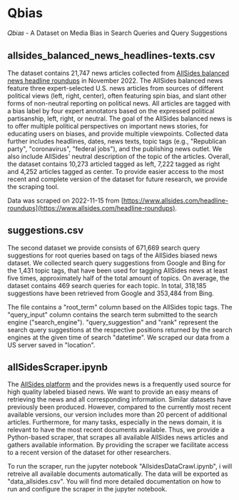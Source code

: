 # Qbias
𝑄𝑏𝑖𝑎𝑠 - A Dataset on Media Bias in Search Queries and Query Suggestions

## allsides_balanced_news_headlines-texts.csv
The dataset contains 21,747 news articles collected from [AllSides balanced news headline roundups](https://www.allsides.com/headline-roundups) in November 2022. 
The AllSides balanced news feature three expert-selected U.S. news articles from sources of different political views (left, right, center), often featuring spin bias, and slant other forms of non-neutral reporting on political news. All articles are tagged with a bias label by four expert annotators based on the expressed political partisanship, left, right, or neutral. The goal of the AllSides balanced news is to offer multiple political perspectives on important news stories, for educating users on biases, and provide multiple viewpoints. Collected data further includes headlines, dates, news texts, topic tags (e.g., "Republican party", "coronavirus", "federal jobs"), and the publishing news outlet. We also include AllSides' neutral description of the topic of the articles.
Overall, the dataset contains 10,273 articled tagged as left, 7,222 tagged as right and 4,252 articles tagged as center. To provide easier access to the most recent and complete version of the dataset for future research, we provide the scraping tool.

Data was scraped on 2022-11-15 from [https://www.allsides.com/headline-roundups](https://www.allsides.com/headline-roundups).

## suggestions.csv 
The second dataset we provide consists of 671,669 search query suggestions for root queries based on tags of the AllSides biased news dataset. 
We collected search query suggestions from Google and Bing for the 1,431 topic tags, that have been used for tagging AllSides news at least five times, approximately half of the total amount of topics. 
On average, the dataset contains 469 search queries for each topic.
In total, 318,185 suggestions have been retrieved from Google and 353,484 from Bing.

The file contains a "root_term" column based on the AllSides topic tags. The "query_input" column contains the search term submitted to the search engine ("search_engine"). "query_suggestion"	and "rank" represent the search query suggestions at the respective positions returned by the search engines at the given time of search "datetime". We scraped our data from a US server saved in "location".

## allSidesScraper.ipynb
The [AllSides platform](https://www.allsides.com/headline-roundups) and the provides news is a frequently used source for high quality labeled biased news. We want to provide an easy means of retrieving the news and all corresponding information. Similar datasets have previously been produced. However, compared to the currently most recent available versions, our version includes more than 20 percent of additional articles. Furthermore, for many tasks, especially in the news domain, it is relevant to have the most recent documents available.
Thus, we provide a Python-based scraper, that scrapes all available AllSides news articles and gathers available information.
By providing the scraper we facilitate access to a recent version of the dataset for other researchers.

To run the scraper, run the jupyter notebook "AllsidesDataCrawl.ipynb", i will retreive all available documents automatically. The data will be exported as "data_allsides.csv". You will find more detailed documentation on how to run and configure the scraper in the jupyter notebook.
